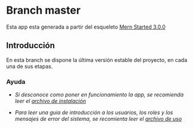 # Branch master

Esta app esta generada a partir del esqueleto [Mern
Started 3.0.0](https://github.com/Hashnode/mern-starter/tree/upgrade/mern-v3.0.0)

## Introducción

En esta branch se dispone la última versión estable del proyecto, en cada una 
de sus etapas.

### Ayuda

* _Si desconoce como poner en funcionamiento la app, se recomienda leer el_
_[archivo de instalación](https://gitlab.com/COD-Project/grupo5/blob/master/.gitlab/INSTALL.md)_

* _Para leer una guia de introducción a los usuarios, los roles y los mensajes de_
_error del sistema, se recomienta leer el_
_[archivo de uso](https://gitlab.com/COD-Project/grupo5/blob/master/.gitlab/USO.md)_
